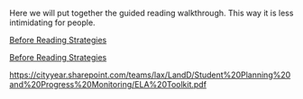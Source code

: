 
Here we will put together the guided reading walkthrough. This way it is less intimidating for people.


[Before Reading Strategies](/https://cityyear.sharepoint.com/teams/lax/LandD/Student%20Planning%20and%20Progress%20Monitoring/ELA%20Toolkit.pdf ':target=22blank')

[Before Reading Strategies](ela_toolkit.pdf '22')


https://cityyear.sharepoint.com/teams/lax/LandD/Student%20Planning%20and%20Progress%20Monitoring/ELA%20Toolkit.pdf
